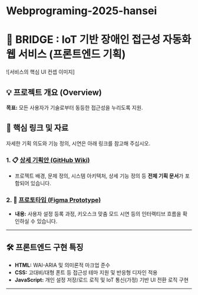 ﻿# Webprograming-2025-hansei
# 🌉 BRIDGE : IoT 기반 장애인 접근성 자동화 웹 서비스 (프론트엔드 기획)

![서비스의 핵심 UI 컨셉 이미지] 

## 💡 프로젝트 개요 (Overview)

**목표:** 모든 사용자가 기술로부터 동등한 접근성을 누리도록 지원.

## 🔗 핵심 링크 및 자료

자세한 기획 의도와 기능 정의, 시연은 아래 링크를 참고해 주십시오.

### 1. 📋 [상세 기획안 (GitHub Wiki)](https://github.com/stud-Limjiwon/Webprograming-2025-hansei.wiki.git)
* 프로젝트 배경, 문제 정의, 시스템 아키텍처, 상세 기능 정의 등 **전체 기획 문서**가 포함되어 있습니다.


### 2. 🎨 [프로토타입 (Figma Prototype)](https://www.figma.com/design/X7RrlDysDkstcRikAA0ipO/web-programming?node-id=0-1&t=zCVct50kyhQUIszu-1)
* **내용:** 사용자 설정 등록 과정, 키오스크 맞춤 모드 시연 등의 인터랙티브 흐름을 확인하실 수 있습니다.

---

## 🛠️ 프론트엔드 구현 특징

* **HTML:** WAI-ARIA 및 의미론적 마크업 준수
* **CSS:** 고대비/대형 폰트 등 접근성 테마 지원 및 반응형 디자인 적용
* **JavaScript:** 개인 설정 저장/로드 로직 및 IoT 통신(가정) 기반 UI 전환 로직 구현

---








